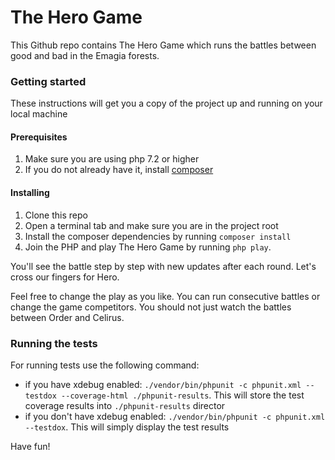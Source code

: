 # The Hero Game

This Github repo contains The Hero Game which runs the battles between good and bad in the Emagia forests.

### Getting started

These instructions will get you a copy of the project up and running on your local machine

#### Prerequisites

1. Make sure you are using php 7.2 or higher
2. If you do not already have it, install [composer](https://getcomposer.org/download/)

#### Installing

1. Clone this repo 
2. Open a terminal tab and make sure you are in the project root
3. Install the composer dependencies by running `composer install`
4. Join the PHP and play The Hero Game by running `php play`. 

You'll see the battle step by step with new updates after
each round. Let's cross our fingers for Hero.

Feel free to change the play as you like. You can run consecutive battles or change the game competitors. 
You should not just watch the battles between Order and Celirus.

### Running the tests

For running tests use the following command: 

- if you have xdebug enabled: `./vendor/bin/phpunit -c phpunit.xml --testdox --coverage-html ./phpunit-results`. 
This will store the test coverage results into `./phpunit-results` director
- if you don't have xdebug enabled: `./vendor/bin/phpunit -c phpunit.xml --testdox`. 
This will simply display the test results

Have fun!

